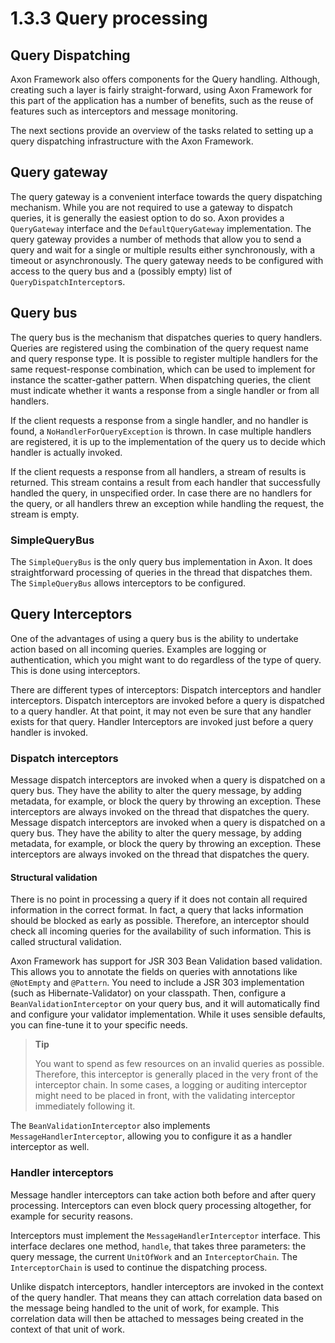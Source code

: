 # 1.3.3 Query processing

## Query Dispatching

Axon Framework also offers components for the Query handling. Although, creating such a layer is fairly straight-forward, using Axon Framework for this part of the application has a number of benefits, such as the reuse of features such as interceptors and message monitoring.

The next sections provide an overview of the tasks related to setting up a query dispatching infrastructure with the Axon Framework.

## Query gateway

The query gateway is a convenient interface towards the query dispatching mechanism. While you are not required to use a gateway to dispatch queries, it is generally the easiest option to do so. Axon provides a `QueryGateway` interface and the `DefaultQueryGateway` implementation. The query gateway provides a number of methods that allow you to send a query and wait for a single or multiple results either synchronously, with a timeout or asynchronously. The query gateway needs to be configured with access to the query bus and a \(possibly empty\) list of `QueryDispatchInterceptor`s.

## Query bus

The query bus is the mechanism that dispatches queries to query handlers. Queries are registered using the combination of the query request name and query response type. It is possible to register multiple handlers for the same request-response combination, which can be used to implement for instance the scatter-gather pattern. When dispatching queries, the client must indicate whether it wants a response from a single handler or from all handlers.

If the client requests a response from a single handler, and no handler is found, a `NoHandlerForQueryException` is thrown. In case multiple handlers are registered, it is up to the implementation of the query  us to decide which handler is actually invoked.

If the client requests a response from all handlers, a stream of results is returned. This stream contains a result from each handler that successfully handled the query, in unspecified order. In case there are no handlers for the query, or all handlers threw an exception while handling the request, the stream is empty.

### SimpleQueryBus

The `SimpleQueryBus` is the only query bus implementation in Axon. It does straightforward processing of queries in the thread that dispatches them. The `SimpleQueryBus` allows interceptors to be configured.

## Query Interceptors

One of the advantages of using a query bus is the ability to undertake action based on all incoming queries. Examples are logging or authentication, which you might want to do regardless of the type of query. This is done using interceptors.

There are different types of interceptors: Dispatch interceptors and handler interceptors. Dispatch interceptors are invoked before a query is dispatched to a query handler. At that point, it may not even be sure that any handler exists for that query. Handler Interceptors are invoked just before a query handler is invoked.

### Dispatch interceptors

Message dispatch interceptors are invoked when a query is dispatched on a query bus. They have the ability to alter the query message, by adding metadata, for example, or block the query by throwing an exception. These interceptors are always invoked on the thread that dispatches the query. Message dispatch interceptors are invoked when a query is dispatched on a query bus. They have the ability to alter the query message, by adding metadata, for example, or block the query by throwing an exception. These interceptors are always invoked on the thread that dispatches the query.

#### Structural validation

There is no point in processing a query if it does not contain all required information in the correct format. In fact, a query that lacks information should be blocked as early as possible. Therefore, an interceptor should check all incoming queries for the availability of such information. This is called structural validation.

Axon Framework has support for JSR 303 Bean Validation based validation. This allows you to annotate the fields on queries with annotations like `@NotEmpty` and `@Pattern`. You need to include a JSR 303 implementation \(such as Hibernate-Validator\) on your classpath. Then, configure a `BeanValidationInterceptor` on your query bus, and it will automatically find and configure your validator implementation. While it uses sensible defaults, you can fine-tune it to your specific needs.

> **Tip**
>
> You want to spend as few resources on an invalid queries as possible. Therefore, this interceptor is generally placed in the very front of the interceptor chain. In some cases, a logging or auditing interceptor might need to be placed in front, with the validating interceptor immediately following it.

The `BeanValidationInterceptor` also implements `MessageHandlerInterceptor`, allowing you to configure it as a handler interceptor as well.

### Handler interceptors

Message handler interceptors can take action both before and after query processing. Interceptors can even block query processing altogether, for example for security reasons.

Interceptors must implement the `MessageHandlerInterceptor` interface. This interface declares one method, `handle`, that takes three parameters: the query message, the current `UnitOfWork` and an `InterceptorChain`. The `InterceptorChain` is used to continue the dispatching process.

Unlike dispatch interceptors, handler interceptors are invoked in the context of the query handler. That means they can attach correlation data based on the message being handled to the unit of work, for example. This correlation data will then be attached to messages being created in the context of that unit of work.


